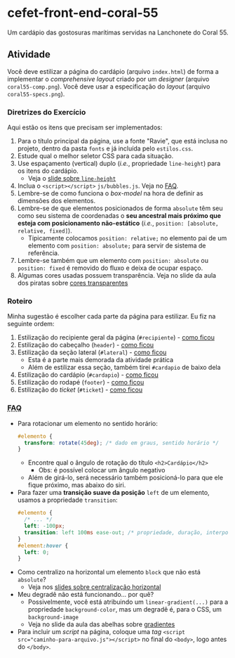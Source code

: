 # cefet-front-end-coral-55

Um cardápio das gostosuras marítimas servidas na Lanchonete do Coral 55.

## Atividade

Você deve estilizar a página do cardápio (arquivo `index.html`) de forma a
implementar o _comprehensive layout_ criado por um _designer_ (arquivo
`coral55-comp.png`). Você deve usar a especificação do _layout_ (arquivo
`coral55-specs.png`).

### Diretrizes do Exercício

Aqui estão os itens que precisam ser implementados:

1. Para o título principal da página, use a fonte "Ravie", que está inclusa
   no projeto, dentro da pasta `fonts` e já incluída pelo `estilos.css`.
1. Estude qual o melhor seletor CSS para cada situação.
1. Use espaçamento (vertical) duplo (_i.e._, propriedade `line-height`) para
   os itens do cardápio.
   - Veja o [slide sobre `line-height`][line-height]
1. Inclua o `<script></script>` `js/bubbles.js`. Veja no [FAQ](#faq).
1. Lembre-se de como funciona o _box-model_ na hora de definir as dimensões
   dos elementos.
1. Lembre-se de que elementos posicionados de forma `absolute` têm seu como
   seu sistema de coordenadas o **seu ancestral mais próximo que esteja com
   posicionamento não-estático** (_i.e._, `position: [absolute, relative,
   fixed]`).
   - Tipicamente colocamos `position: relative;` no elemento pai de um elemento
     com `position: absolute;` para servir de sistema de referência.
1. Lembre-se também que um elemento com `position: absolute` ou
   `position: fixed` é removido do fluxo e deixa de ocupar espaço.
1. Algumas cores usadas possuem transparência. Veja no slide da aula dos piratas sobre [cores transparentes][cores-transparentes]


### Roteiro

Minha sugestão é escolher cada parte da página para estilizar. Eu fiz na
seguinte ordem:

1. Estilização do recipiente geral da página (`#recipiente`) - [como ficou][passo1]
1. Estilização do cabeçalho (`header`) - [como ficou][passo2]
1. Estilização da seção lateral (`#lateral`) - [como ficou][passo3]
   - Esta é a parte mais demorada da atividade prática
   - Além de estilizar essa seção, também tirei `#cardapio` de baixo dela
1. Estilização do cardápio (`#cardapio`) - [como ficou][passo4]
1. Estilização do rodapé (`footer`) - [como ficou][passo5]
1. Estilização do _ticket_ (`#ticket`) - [como ficou][passo6]

[passo1]: https://github.com/fegemo/cefet-front-end-coral-55/raw/master/roteiro/passo1.png
[passo2]: https://github.com/fegemo/cefet-front-end-coral-55/raw/master/roteiro/passo2.png
[passo3]: https://github.com/fegemo/cefet-front-end-coral-55/raw/master/roteiro/passo3.png
[passo4]: https://github.com/fegemo/cefet-front-end-coral-55/raw/master/roteiro/passo4.png
[passo5]: https://github.com/fegemo/cefet-front-end-coral-55/raw/master/roteiro/passo5.png
[passo6]: https://github.com/fegemo/cefet-front-end-coral-55/raw/master/roteiro/passo6.png

### <abbr title="Frequently Asked Questions">FAQ</abbr>

- Para rotacionar um elemento no sentido horário:
  ```css
  #elemento {
    transform: rotate(45deg); /* dado em graus, sentido horário */
  }
  ```
  - Encontre qual o ângulo de rotação do título `<h2>Cardápio</h2>`
    - Obs: é possível colocar um ângulo negativo
  - Além de girá-lo, será necessário também posicioná-lo para que ele fique
    próximo, mas abaixo do siri.
- Para fazer uma **transição suave da posição** `left` de um elemento, usamos
  a propriedade `transition`:
  ```css
  #elemento {
    /* ... */
    left: -100px;
    transition: left 100ms ease-out; /* propriedade, duração, interpolação */
  }
  #element:hover {
    left: 0;
  }
  ```
- Como centralizo na horizontal um elemento `block` que não está `absolute`?
  - Veja nos [slides sobre centralização horizontal][centralizacao-horizontal]
- Meu degradê não está funcionando... por quê?
  - Possivelmente, você está atribuindo um `linear-gradient(...)` para a
    propriedade `background-color`, mas um degradê é, para o CSS, um
    `background-image`
  - Veja no slide da aula das abelhas sobre [gradientes][gradientes]
- Para incluir um _script_ na página, coloque uma _tag_ `<script src="caminho-para-arquivo.js"></script>` no final do `<body>`, logo antes do `</body>`.



[cores-transparentes]: https://fegemo.github.io/cefet-front-end/classes/html3/#cores-transparentes
[gradientes]: https://fegemo.github.io/cefet-front-end/classes/css1/#gradientes
[centralizacao-horizontal]: https://fegemo.github.io/cefet-front-end/classes/css5/#centralizacao-horizontal
[line-height]: https://fegemo.github.io/cefet-front-end/classes/css5/#line-height
